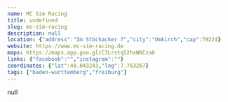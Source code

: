 ```yaml
---
name: MC Sim Racing
title: undefined
slug: mc-sim-racing
description: null
location: {"address":"Im Stöckacker 7","city":"Umkirch","cap":79224}
website: https://www.mc-sim-racing.de
maps: https://maps.app.goo.gl/C3Lrstq52hxWKCza8
links: {"facebook":"","instagram":""}
coordinates: {"lat":48.043243,"lng":7.763267}
tags: ["baden-wurttemberg","freiburg"]
---
```

null
